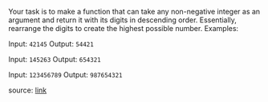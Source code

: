 Your task is to make a function that can take any non-negative integer as an argument and return it with its digits in descending order. Essentially, rearrange the digits to create the highest possible number.
Examples:

Input: `42145` Output: `54421`

Input: `145263` Output: `654321`

Input: `123456789` Output: `987654321`

source: [link](https://www.codewars.com/kata/5467e4d82edf8bbf40000155)